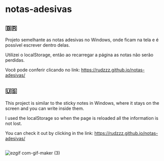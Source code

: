 # notas-adesivas

## 🇧🇷
Projeto semelhante as notas adesivas no Windows, onde ficam na tela e é possível escrever dentro delas. 

Utilizei o localStorage, então ao recarregar a página as notas não serão perdidas.

Você pode conferir clicando no link: https://rudzzz.github.io/notas-adesivas/

## 🇺🇸
This project is similar to the sticky notes in Windows, where it stays on the screen and you can write inside them.

I used the localStorage so when the page is reloaded all the information is not lost.

You can check it out by clicking in the link: https://rudzzz.github.io/notas-adesivas/
##

![ezgif com-gif-maker (3)](https://user-images.githubusercontent.com/97038663/162588949-03a49e37-e158-4f33-b69d-260c42010b40.gif)
